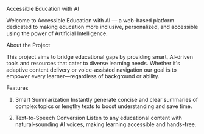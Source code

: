 Accessible Education with AI

Welcome to Accessible Education with AI — a web-based platform dedicated to making education more inclusive, personalized, and accessible using the power of Artificial Intelligence.

About the Project

This project aims to bridge educational gaps by providing smart, AI-driven tools and resources that cater to diverse learning needs. Whether it's adaptive content delivery or voice-assisted navigation our goal is to empower every learner—regardless of background or ability.

Features

1. Smart Summarization
Instantly generate concise and clear summaries of complex topics or lengthy texts to boost understanding and save time.

2. Text-to-Speech Conversion
Listen to any educational content with natural-sounding AI voices, making learning accessible and hands-free.


